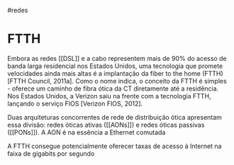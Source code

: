 #redes 

# FTTH

Embora as redes [[DSL]] e a cabo representem mais de 90% do acesso de banda larga residencial nos Estados Unidos, uma tecnologia que promete velocidades ainda mais altas é a implantação da fiber to the home (FTTH) [FTTH Council, 2011a]. Como o nome indica, o conceito da FTTH é simples - oferece um caminho de fibra ótica da CT diretamente até a residência. Nos Estados Unidos, a Verizon saiu na frente com a tecnologia FTTH, lançando o serviço FIOS [Verizon FIOS, 2012].

Duas arquiteturas concorrentes de rede de distribuição ótica apresentam essa divisão: redes óticas ativas ([[AONs]]) e redes óticas passivas ([[PONs]]). A AON é na essência a Ethernet comutada

A FTTH consegue potencialmente oferecer taxas de acesso à Internet na faixa de gigabits por segundo






